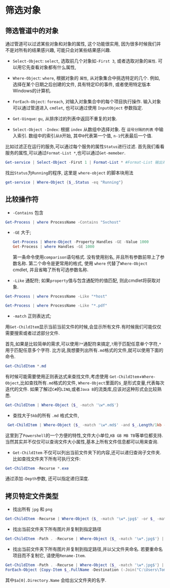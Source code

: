 # 筛选对象

## 筛选管道中的对象

通过管道可以过滤某些对象和对象的属性, 这个功能很实用,
因为很多时候我们并不是对所有的结果感兴趣, 可能只会对某些结果感兴趣.

+ `Select-Object`: `select`, 选取前几个对象如`-First 3`, 或者选取对象的`属性`.
可以用它先查看对象都有什么属性,

+ `Where-Object`:  `where`, 根据对象的 `属性`, 从对象集合中挑选特定的几个.
例如, 选择在某个日期之后创建的文件, 具有特定ID的事件, 或者使用特定版本Windows的计算机.

+ `ForEach-Object`: `foreach`, 对输入对象集合中的每个项目执行操作.
输入对象可以通过管道进入 `cmdlet`, 也可以通过使用 `InputObject` 参数指定.

+ `Get-Uinque`: `gu`, 从排序过的列表中返回不重复的对象.
+ `Select-Object -Index`: 根据 `index` 从数组中选择对象.
在 `逗号分隔的列表` 中输入索引. 数组中的索引从`0`开始, 其中`0`代表第一个值, `n-1`代表最后一个值.

比如过滤正在运行的服务,可以通过每个服务的属性`Status`进行过滤.
首先我们看看服务的属性,可以通过`Format-List *`,也可以通过`Get-memeber`.

```powershell
Get-service | Select-Object -First 1 | Format-List * #Format-List 输出对象的属性, 每行一个
```

找出`Status`为`Running`的程序, 这里是 `where-object` 的脚本块用法

```powershell
get-service | Where-Object {$_.Status -eq "Running"}
```

## 比较操作符

+ `-Contains` 包含

```powershell
Get-Process | where ProcessName -Contains "Svchost"
```

+ `-GE` 大于;

    ```powershell
    Get-Process | Where-Object -Property Handles -GE -Value 1000
    Get-Process | where Handles -GE 1000
    ```

    第一条命令使用`comparison`语句格式. 没有使用别名, 并且所有参数前带上了参数名称.
    第二个命令是更常用的格式, 使用 `where` 代替了`Where-Object ` cmdlet, 并且省略了所有可选参数名称.

+ `-Like` 通配符; 如果`property`值与包含通配符的值匹配, 则此cmdlet将获取对象.

```powershell
Get-Process | where ProcessName -Like "*host"
```

```powershell
Get-Process | where ProcessName -Like "*.pdf"
```

+ `-match` 正则表达式;

用`Get-ChildItem`显示当前当前文件的时候,会显示所有文件.有时候我们可能仅仅需要搜索或者过滤部分文件.

首先,如果是比较简单的需求,可以使用`?*`通配符来搞定,`?`用于匹配任意单个字符,`*`用于匹配任意多个字符.
比方说,我想要列出所有`.md`格式的文件,就可以使用下面的命令.

```powershell
Get-ChildItem *.md
```

有时候可能需要使用正则表达式来查找文件,考虑使用 `Get-ChildItem`+`Where-Object`,比如查找所有`.md`格式的文件,
`Where-Object`里面的`$_`是形式变量,代表每次迭代的文件.
如果了解过`C#`的`LINQ`,或者`Java 8`的流类库,应该对这种形式会比较熟悉.

```powershell
Get-ChildItem | Where-Object {$_ -match '\w*.md$'}
```

+ 查找大于`5kb`的所有 `.md` 格式文件,

```powershell
 Get-ChildItem | Where-Object {$_ -match '\w*.md$' -and $_.Length/1kb -gt 5}
```

这里到了`Powershell`的一个方便的特性,文件大小单位,`KB GB MB TB`等单位都支持.
当然其实并不仅仅可以查询文件大小属性,基本上所有文件信息都可以用来查询.

+ `Get-ChildItem` 不仅可以列出当前文件夹下的内容,还可以递归查询子文件夹. 比如查找文件夹下所有可执行文件:

```powershell
Get-ChildItem -Recurse *.exe
```

通过添加`-Depth`参数, 还可以指定递归深度.

## 拷贝特定文件类型

+ 找出所有 `jpg` 和 `png`

```powershell
Get-ChildItem -Recurse | Where-Object {$_ -match '\w*.jpg$' -or $_ -match '\w*.png$'}
```

+ 找出当前文件夹下所有图片并复制到指定路径

```powershell
Get-ChildItem -Path . -Recurse | Where-Object {$_ -match '\w*.jpg$'} | ForEach-Object {Copy-Item $_.FullName -Destination (-Join("C:\Users\Tom\Desktop\test\",$_.Name)) }
```

+ 找出当前文件夹下所有图片并复制到指定路径,并以父文件夹命名. 若要重命名项目而不复制它, 请使用`Rename-Item`.

```powershell
Get-ChildItem -Path . -Recurse | Where-Object {$_ -match '\w*.jpg$'} |
ForEach-Object {Copy-Item $_.FullName -Destination (-Join("C:\Users\Tom\Desktop\test\",$_.Directory.Name)) }
```

其中`$a[0].Directory.Name` 会给出父文件夹的名字.
